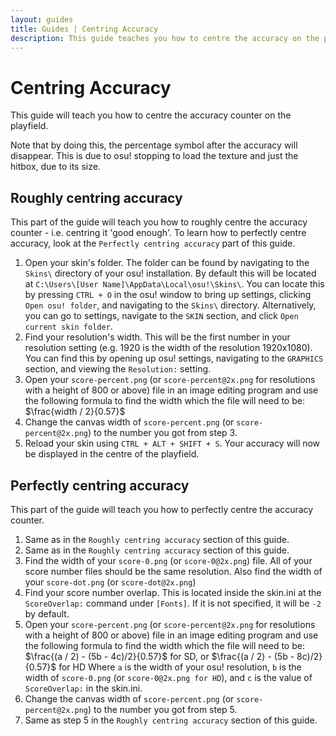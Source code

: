 ```yaml
---
layout: guides
title: Guides | Centring Accuracy 
description: This guide teaches you how to centre the accuracy on the playfield.
---
```


# Centring Accuracy

This guide will teach you how to centre the accuracy counter on the playfield.

Note that by doing this, the percentage symbol after the accuracy will disappear. This is due to osu! stopping to load the texture and just the hitbox, due to its size.

## Roughly centring accuracy
This part of the guide will teach you how to roughly centre the accuracy counter - i.e. centring it 'good enough'. To learn how to perfectly centre accuracy, look at the `Perfectly centring accuracy` part of this guide.

1. Open your skin's folder. The folder can be found by navigating to the `Skins\` directory of your osu! installation. By default this will be located at `C:\Users\[User Name]\AppData\Local\osu!\Skins\`. You can locate this by pressing `CTRL + O` in the osu! window to bring up settings, clicking `Open osu! folder`, and navigating to the `Skins\` directory. Alternatively, you can go to settings, navigate to the `SKIN` section, and click `Open current skin folder`.
2. Find your resolution's width. This will be the first number in your resolution setting (e.g. 1920 is the width of the resolution 1920x1080). You can find this by opening up osu! settings, navigating to the `GRAPHICS` section, and viewing the `Resolution:` setting.
3. Open your `score-percent.png` (or `score-percent@2x.png` for resolutions with a height of 800 or above) file in an image editing program and use the following formula to find the width which the file will need to be:
$\frac{width / 2}{0.57}$ 
4. Change the canvas width of `score-percent.png` (or `score-percent@2x.png`) to the number you got from step 3.
5. Reload your skin using `CTRL + ALT + SHIFT + S`. Your accuracy will now be displayed in the centre of the playfield.

## Perfectly centring accuracy
This part of the guide will teach you how to perfectly centre the accuracy counter. 
1. Same as in the `Roughly centring accuracy` section of this guide.
2. Same as in the `Roughly centring accuracy` section of this guide.
3. Find the width of your `score-0.png` (or `score-0@2x.png`) file. All of your score number files should be the same resolution. Also find the width of your `score-dot.png` (or `score-dot@2x.png`)
4. Find your score number overlap. This is located inside the skin.ini at the `ScoreOverlap:` command under `[Fonts]`. If it is not specified, it will be `-2` by default.
5. Open your `score-percent.png` (or `score-percent@2x.png` for resolutions with a height of 800 or above) file in an image editing program and use the following formula to find the width which the file will need to be:
$\frac{(a / 2) - (5b - 4c)/2}{0.57}$ for SD, or $\frac{(a / 2) - (5b - 8c)/2}{0.57}$ for HD
Where `a` is the width of your osu! resolution, `b` is the width of `score-0.png` (or `score-0@2x.png for HD`), and `c` is the value of `ScoreOverlap:` in the skin.ini.
 6. Change the canvas width of `score-percent.png` (or `score-percent@2x.png`) to the number you got from step 5.
 7. Same as step 5 in the `Roughly centring accuracy` section of this guide.
